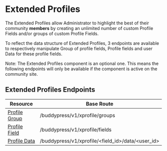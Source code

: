 # Extended Profiles

The Extended Profiles allow Administrator to highlight the best of their community **members** by creating an unlimited number of custom Profile Fields and/or groups of custom Profile Fields.

To reflect the data structure of Extended Profiles, 3 endpoints are available to respectively manipulate Group of profile fields, Profile fields and user Data for these profile fields.

Note: The Extended Profiles component is an optional one. This means the following endpoints will only be available if the component is active on the community site.

## Extended Profiles Endpoints

| Resource | Base Route |
| --- | --- |
| [Profile Group](https://developer.buddypress.org/bp-rest-api/reference/extended-profiles/profile-group/) | /buddypress/v1/xprofile/groups |
| [Profile Field](https://developer.buddypress.org/bp-rest-api/reference/extended-profiles/profile-field/) | /buddypress/v1/xprofile/fields |
| [Profile Data](https://developer.buddypress.org/bp-rest-api/reference/extended-profiles/profile-data/) | /buddypress/v1/xprofile/<field\_id>/data/<user\_id> |